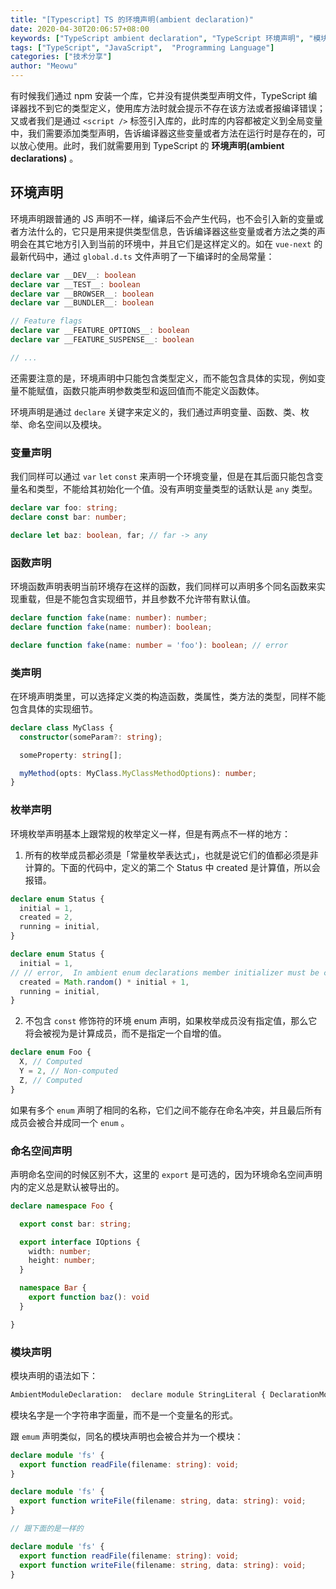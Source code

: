 ```yaml
---
title: "[Typescript] TS 的环境声明(ambient declaration)"
date: 2020-04-30T20:06:57+08:00
keywords: ["TypeScript ambient declaration", "TypeScript 环境声明", "模块声明", "typescript3.7", "TypeScript命名空间声明", "typescript for beginners", "learn typescript", "static type check", "dive into typescript"]
tags: ["TypeScript", "JavaScript",  "Programming Language"]
categories: ["技术分享"]
author: "Meowu"
---
```


有时候我们通过 npm 安装一个库，它并没有提供类型声明文件，TypeScript 编译器找不到它的类型定义，使用库方法时就会提示不存在该方法或者报编译错误；又或者我们是通过 `<script />` 标签引入库的，此时库的内容都被定义到全局变量中，我们需要添加类型声明，告诉编译器这些变量或者方法在运行时是存在的，可以放心使用。此时，我们就需要用到 TypeScript 的 **环境声明(ambient declarations)** 。

## 环境声明

环境声明跟普通的 JS 声明不一样，编译后不会产生代码，也不会引入新的变量或者方法什么的，它只是用来提供类型信息，告诉编译器这些变量或者方法之类的声明会在其它地方引入到当前的环境中，并且它们是这样定义的。如在 `vue-next` 的最新代码中，通过 `global.d.ts` 文件声明了一下编译时的全局常量：

```typescript
declare var __DEV__: boolean
declare var __TEST__: boolean
declare var __BROWSER__: boolean
declare var __BUNDLER__: boolean

// Feature flags
declare var __FEATURE_OPTIONS__: boolean
declare var __FEATURE_SUSPENSE__: boolean

// ...
```

还需要注意的是，环境声明中只能包含类型定义，而不能包含具体的实现，例如变量不能赋值，函数只能声明参数类型和返回值而不能定义函数体。

环境声明是通过 `declare` 关键字来定义的，我们通过声明变量、函数、类、枚举、命名空间以及模块。


### 变量声明
我们同样可以通过 `var` `let` `const` 来声明一个环境变量，但是在其后面只能包含变量名和类型，不能给其初始化一个值。没有声明变量类型的话默认是 `any` 类型。

```typescript
declare var foo: string;
declare const bar: number;

declare let baz: boolean, far; // far -> any
```

### 函数声明
环境函数声明表明当前环境存在这样的函数，我们同样可以声明多个同名函数来实现重载，但是不能包含实现细节，并且参数不允许带有默认值。

```typescript
declare function fake(name: number): number;
declare function fake(name: number): boolean;

declare function fake(name: number = 'foo'): boolean; // error
```

### 类声明
在环境声明类里，可以选择定义类的构造函数，类属性，类方法的类型，同样不能包含具体的实现细节。
```typescript
declare class MyClass {
  constructor(someParam?: string);

  someProperty: string[];

  myMethod(opts: MyClass.MyClassMethodOptions): number;
}
```

### 枚举声明

环境枚举声明基本上跟常规的枚举定义一样，但是有两点不一样的地方：

1. 所有的枚举成员都必须是「常量枚举表达式」，也就是说它们的值都必须是非计算的。下面的代码中，定义的第二个 Status 中 created 是计算值，所以会报错。
   
```typescript
declare enum Status {
  initial = 1,
  created = 2,
  running = initial,
}

declare enum Status {
  initial = 1,
// // error,  In ambient enum declarations member initializer must be constant expression.
  created = Math.random() * initial + 1, 
  running = initial,
}

```

2. 不包含 `const` 修饰符的环境 enum 声明，如果枚举成员没有指定值，那么它将会被视为是计算成员，而不是指定一个自增的值。

```typescript
declare enum Foo {
  X, // Computed
  Y = 2, // Non-computed
  Z, // Computed
}

```

如果有多个 `enum` 声明了相同的名称，它们之间不能存在命名冲突，并且最后所有成员会被合并成同一个 `enum` 。


### 命名空间声明

声明命名空间的时候区别不大，这里的 `export` 是可选的，因为环境命名空间声明内的定义总是默认被导出的。

```typescript
declare namespace Foo {

  export const bar: string;

  export interface IOptions {
    width: number;
    height: number;
  }

  namespace Bar {
    export function baz(): void
  }

}

```


### 模块声明

模块声明的语法如下：

```bash
AmbientModuleDeclaration:  declare module StringLiteral { DeclarationModule } 

```

模块名字是一个字符串字面量，而不是一个变量名的形式。

跟 `emum` 声明类似，同名的模块声明也会被合并为一个模块：

```typescript
declare module 'fs' {
  export function readFile(filename: string): void;
}

declare module 'fs' {
  export function writeFile(filename: string, data: string): void;
}

// 跟下面的是一样的

declare module 'fs' {
  export function readFile(filename: string): void;
  export function writeFile(filename: string, data: string): void;
}
```

